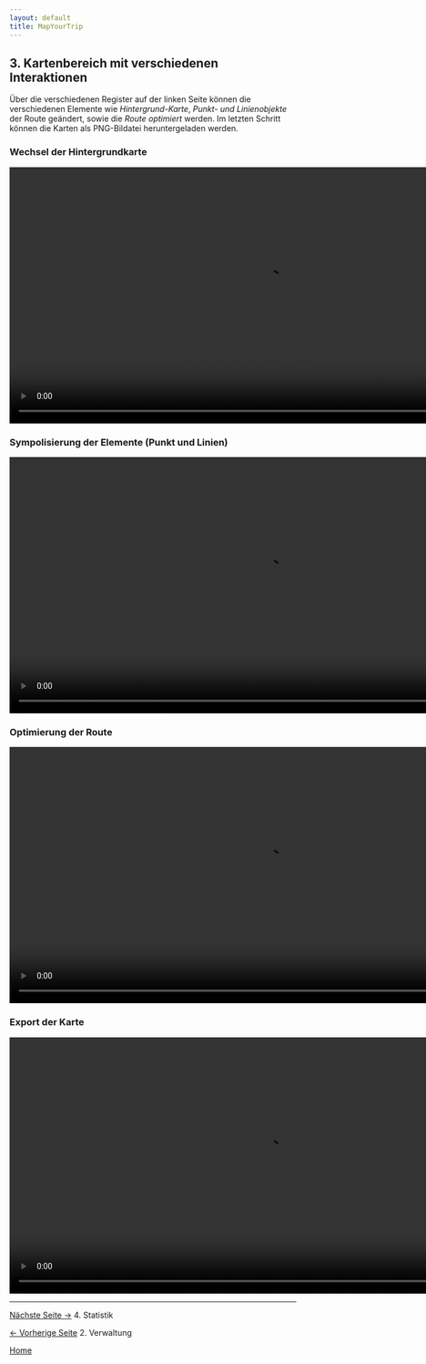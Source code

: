 ```yaml
---
layout: default
title: MapYourTrip
---
```


## 3. **Kartenbereich** mit verschiedenen Interaktionen

Über die verschiedenen Register auf der linken Seite können die verschiedenen Elemente wie _Hintergrund-Karte_, _Punkt- und Linienobjekte_ der Route geändert, sowie die _Route optimiert_ werden. Im letzten Schritt können die Karten als PNG-Bildatei heruntergeladen werden.

### Wechsel der Hintergrundkarte

<video width="900"   controls>
  <source src="videos\MapPage_Wechsel_Karte.mp4" type="video/mp4">
  Dein Browser unterstützt das Video-Tag nicht.
</video>

### Sympolisierung der Elemente (Punkt und Linien)

<video width="900"   controls>
  <source src="videos\MapPage_Symbolisierung.mp4" type="video/mp4">
  Dein Browser unterstützt das Video-Tag nicht.
</video>

### Optimierung der Route

<video width="900"   controls>
  <source src="videos\MapPage_Optimiere_Route.mp4" type="video/mp4">
  Dein Browser unterstützt das Video-Tag nicht.
</video>

### Export der Karte

<video width="900"   controls>
  <source src="videos\MapPage_Export.mp4" type="video/mp4">
  Dein Browser unterstützt das Video-Tag nicht.
</video>

---

[Nächste Seite ->](04_StatPage.md) 4. Statistik

[<- Vorherige Seite](02_HomePage.md) 2. Verwaltung

[Home](index.md)
